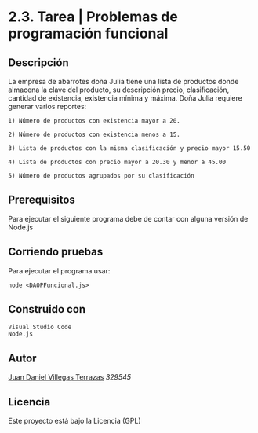 # 2.3. Tarea | Problemas de programación funcional

## Descripción

La empresa de abarrotes doña Julia tiene una lista de productos donde almacena la clave del producto, su descripción precio, clasificación, cantidad de existencia, existencia mínima y máxima. Doña Julia requiere generar varios reportes:

	1) Número de productos con existencia mayor a 20.

    2) Número de productos con existencia menos a 15.

    3) Lista de productos con la misma clasificación y precio mayor 15.50

    4) Lista de productos con precio mayor a 20.30 y menor a 45.00

    5) Número de productos agrupados por su clasificación

## Prerequisitos

Para ejecutar el siguiente programa debe de contar con alguna versión de Node.js

## Corriendo pruebas

Para ejecutar el programa usar:

	node <DAOPFuncional.js>

## Construido con

	Visual Studio Code 
	Node.js 
	
## Autor
[Juan Daniel Villegas Terrazas](https://github.com/JuanDanielVillegas) *329545*

## Licencia
Este proyecto está bajo la Licencia (GPL)